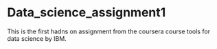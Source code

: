 # Data_science_assignment1
This is the first hadns on assignment from the coursera course tools for data science by IBM.
